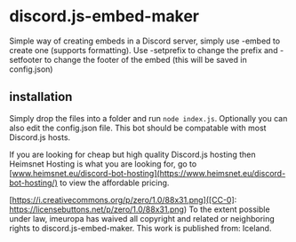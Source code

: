 # discord.js-embed-maker
Simple way of creating embeds in a Discord server, simply use -embed <text> to create one (supports formatting). Use -setprefix <prefix> to change the prefix and -setfooter <text> to change the footer of the embed (this will be saved in config.json)
## installation
Simply drop the files into a folder and run `node index.js`. Optionally you can also edit the config.json file.
This bot should be compatable with most Discord.js hosts. 
  
If you are looking for cheap but high quality Discord.js hosting then Heimsnet Hosting is what you are looking for, go to [www.heimsnet.eu/discord-bot-hosting](https://www.heimsnet.eu/discord-bot-hosting/) to view the affordable pricing.

[https://i.creativecommons.org/p/zero/1.0/88x31.png]([CC-0]: https://licensebuttons.net/p/zero/1.0/88x31.png)
To the extent possible under law, imeuropa has waived all copyright and related or neighboring rights to discord.js-embed-maker. This work is published from: Iceland.
